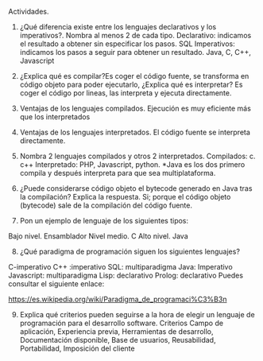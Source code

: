 Actividades. 

1. ¿Qué diferencia existe entre los lenguajes declarativos y los imperativos?. Nombra al menos 2 de cada tipo.
	Declarativo: indicamos el resultado a obtener sin especificar los pasos. SQL
	Imperativos: indicamos los pasos a seguir para obtener un resultado. Java, C, C++, Javascript
2. ¿Explica qué es compilar?Es coger el código fuente, se transforma en código objeto para poder ejecutarlo,
 ¿Explica qué es interpretar? Es coger el código por lineas, las interpreta y ejecuta directamente.

3. Ventajas de los lenguajes compilados.
     Ejecución es muy eficiente más que los interpretados

4. Ventajas de los lenguajes interpretados.
El código fuente se interpreta directamente. 

5. Nombra 2 lenguajes compilados y otros 2 interpretados.
Compilados: c. c++
Interpretado: PHP, Javascript, python.
*Java es los dos primero compila y después interpreta para que sea multiplataforma.

6. ¿Puede considerarse código objeto el bytecode generado en Java tras la compilación? Explica la respuesta.
Si; porque el código objeto (bytecode) sale de la compilación del código fuente.

7. Pon un ejemplo de lenguaje de los siguientes tipos:

Bajo nivel. Ensamblador
Nivel medio. C
Alto nivel. Java

8. ¿Qué paradigma de programación siguen los siguientes lenguajes?

C-imperativo
C++ :imperativo
SQL: multiparadigma
Java: Imperativo
Javascript: multiparadigma
Lisp: declarativo
Prolog: declarativo
Puedes consultar el siguiente enlace:

https://es.wikipedia.org/wiki/Paradigma_de_programaci%C3%B3n

9. Explica qué criterios pueden seguirse a la hora de elegir un lenguaje de programación para el desarrollo software.
Criterios Campo de aplicación, 
Experiencia previa,
Herramientas de desarrollo, 
Documentación disponible, 
Base de usuarios, Reusabilidad, 
Portabilidad, 
Imposición del cliente
